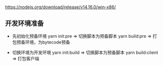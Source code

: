 https://nodejs.org/download/release/v14.16.0/win-x86/

## 开发环境准备

- 先初始化预备环境
yarn init:pre => 切换脚本为预备脚本
yarn build:pre => 打包预备环境，为bytecode预备

- 切换环境为开发环境
yarn init:build => 切换脚本为预备脚本
yarn build:client => 打包客户端

